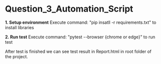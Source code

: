 # Question_3_Automation_Script
**1. Setup environment**
Execute command: "pip insatll -r requirements.txt" to install libraries

**2.  Run test**
Execute command: "pytest --browser {chrome or edge}" to run test

After test is finished we can see test result in Report.html in root folder of the project.
